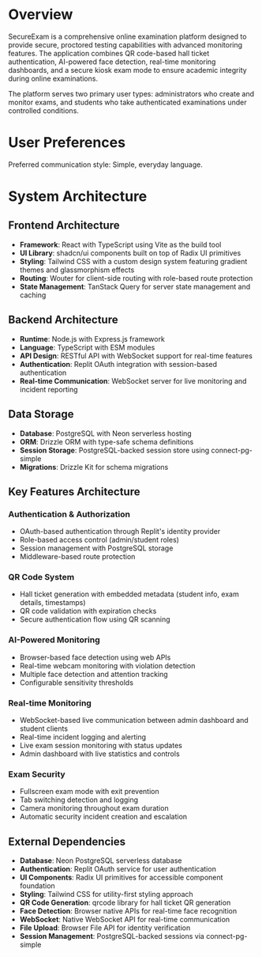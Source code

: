 # Overview

SecureExam is a comprehensive online examination platform designed to provide secure, proctored testing capabilities with advanced monitoring features. The application combines QR code-based hall ticket authentication, AI-powered face detection, real-time monitoring dashboards, and a secure kiosk exam mode to ensure academic integrity during online examinations.

The platform serves two primary user types: administrators who create and monitor exams, and students who take authenticated examinations under controlled conditions.

# User Preferences

Preferred communication style: Simple, everyday language.

# System Architecture

## Frontend Architecture
- **Framework**: React with TypeScript using Vite as the build tool
- **UI Library**: shadcn/ui components built on top of Radix UI primitives
- **Styling**: Tailwind CSS with a custom design system featuring gradient themes and glassmorphism effects
- **Routing**: Wouter for client-side routing with role-based route protection
- **State Management**: TanStack Query for server state management and caching

## Backend Architecture
- **Runtime**: Node.js with Express.js framework
- **Language**: TypeScript with ESM modules
- **API Design**: RESTful API with WebSocket support for real-time features
- **Authentication**: Replit OAuth integration with session-based authentication
- **Real-time Communication**: WebSocket server for live monitoring and incident reporting

## Data Storage
- **Database**: PostgreSQL with Neon serverless hosting
- **ORM**: Drizzle ORM with type-safe schema definitions
- **Session Storage**: PostgreSQL-backed session store using connect-pg-simple
- **Migrations**: Drizzle Kit for schema migrations

## Key Features Architecture

### Authentication & Authorization
- OAuth-based authentication through Replit's identity provider
- Role-based access control (admin/student roles)
- Session management with PostgreSQL storage
- Middleware-based route protection

### QR Code System
- Hall ticket generation with embedded metadata (student info, exam details, timestamps)
- QR code validation with expiration checks
- Secure authentication flow using QR scanning

### AI-Powered Monitoring
- Browser-based face detection using web APIs
- Real-time webcam monitoring with violation detection
- Multiple face detection and attention tracking
- Configurable sensitivity thresholds

### Real-time Monitoring
- WebSocket-based live communication between admin dashboard and student clients
- Real-time incident logging and alerting
- Live exam session monitoring with status updates
- Admin dashboard with live statistics and controls

### Exam Security
- Fullscreen exam mode with exit prevention
- Tab switching detection and logging
- Camera monitoring throughout exam duration
- Automatic security incident creation and escalation

## External Dependencies

- **Database**: Neon PostgreSQL serverless database
- **Authentication**: Replit OAuth service for user authentication
- **UI Components**: Radix UI primitives for accessible component foundation
- **Styling**: Tailwind CSS for utility-first styling approach
- **QR Code Generation**: qrcode library for hall ticket QR generation
- **Face Detection**: Browser native APIs for real-time face recognition
- **WebSocket**: Native WebSocket API for real-time communication
- **File Upload**: Browser File API for identity verification
- **Session Management**: PostgreSQL-backed sessions via connect-pg-simple